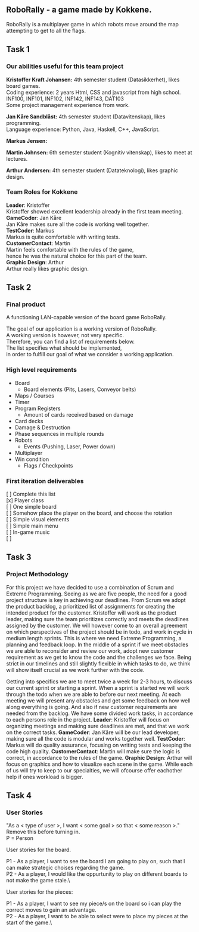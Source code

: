 ## RoboRally - a game made by Kokkene. 
RoboRally is a multiplayer game in which robots move around the map attempting to get to all the flags. 

## Task 1
### Our abilities useful for this team project
**Kristoffer Kraft Johansen:** 4th semester student (Datasikkerhet), likes board games.\
Coding experience: 2 years Html, CSS and javascript from high school.\
INF100, INF101, INF102, INF142, INF143, DAT103\
Some project management experience from work.

**Jan Kåre Sandblåst:** 4th semester student (Datavitenskap), likes programming. \
Language experience: Python, Java, Haskell, C++, JavaScript. 

**Markus Jensen:**

**Martin Johnsen:** 6th semester student (Kognitiv vitenskap), likes to meet at lectures.

**Arthur Andersen:** 4th semester student (Datateknologi), likes graphic design.

### Team Roles for **Kokkene** 
**Leader**: Kristoffer\
Kristoffer showed excellent leadership already in the first team meeting.\
**GameCoder**: Jan Kåre\
Jan Kåre makes sure all the code is working well together.\
**TestCoder**: Markus\
Markus is quite comfortable with writing tests.\
**CustomerContact**: Martin\
Martin feels comfortable with the rules of the game,\
hence he was the natural choice for this part of the team.\
**Graphic Design**: Arthur\
Arthur really likes graphic design.

## Task 2
### Final product
A functioning LAN-capable version of the board game RoboRally. 

The goal of our application is a working version of RoboRally. \
A working version is however, not very specific. \
Therefore, you can find a list of requirements below. \
The list specifies what should be implemented, \
in order to fulfill our goal of what we consider a working application.

### High level requirements
- Board
   - Board elements (Pits, Lasers, Conveyor belts)
 - Maps / Courses
 - Timer
 - Program Registers
   - Amount of cards received based on damage
 - Card decks
 - Damage & Destruction
 - Phase sequences in multiple rounds
 - Robots
   - Events (Pushing, Laser, Power down)
 - Multiplayer
 - Win condition 
   - Flags / Checkpoints

### First iteration deliverables
[ ] Complete this list\
[x] Player class\
[ ] One simple board\
[ ] Somehow place the player on the board, and choose the rotation\
[ ] Simple visual elements\
[ ] Simple main menu\
[ ] In-game music\
[ ]

## Task 3 
### Project Methodology 
For this project we have decided to use a combination of Scrum and Extreme Programming. Seeing as we are five people,
the need for a good project structure is key in achieving our deadlines. From Scrum we adopt the product backlog, a prioritized 
list of assignments for creating the intended product for the customer. Kristoffer will work as the product leader, making sure
the team prioritizes correctly and meets the deadlines assigned by the customer. We will however come to an overall agreement
on which perspectives of the project should be in todo, and work in cycle in medium length sprints.
This is where we need Extreme Programming, a planning and feedback loop. In the middle of a sprint if we meet obstacles
we are able to reconsider and review our work, adopt new customer requirement as we get to know the code and the challenges we 
face. Being strict in our timelines and still slightly flexible in which tasks to do, we think will show itself crucial as we work 
further with the code. 

Getting into specifics we are to meet twice a week for 2-3 hours, to discuss our current sprint or starting a sprint. When a sprint
is started we will work through the todo when we are able to before our next meeting. At each meeting we will present any obstacles
and get some feedback on how well along everything is going. And also if new customer requirements are needed from the backlog.
We have some divided work tasks, in accordance to each persons role in the project.
**Leader**: Kristoffer will focus on organizing meetings and making sure deadlines are met, and that we work on the correct tasks. 
**GameCoder**: Jan Kåre will be our lead developer, making sure all the code is modular and works together well.
**TestCoder**: Markus will do quality assurance, focusing on writing tests and keeping the code high quality.
**CustomerContact**: Martin will make sure the logic is correct, in accordance to the rules of the game.
**Graphic Design**: Arthur will focus on graphics and how to visualize each scene in the game.
While each of us will try to keep to our specialties, we will ofcourse offer eachother help if ones workload is bigger.

## Task 4 
### User Stories
"As a < type of user >, I want < some goal > so that < some reason >." Remove this before turning in.\
P = Person

User stories for the board.

P1 - As a player, I want to see the board I am going to play on, such that I can make strategic choises regarding the game.\
P2 - As a player, I would like the oppurtunity to play on different boards to not make the game stale.\

User stories for the pieces:

P1 - As a player, I want to see my piece/s on the board so i can play the correct moves to gain an advantage.\
P2 - As a player, I want to be able to select were to place my pieces at the start of the game.\
